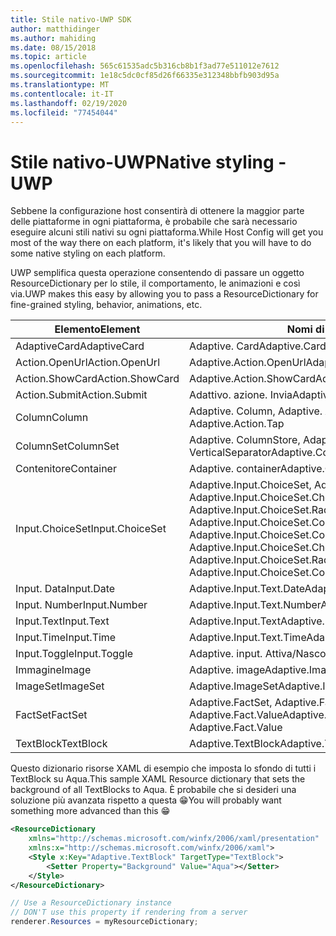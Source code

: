 ```yaml
---
title: Stile nativo-UWP SDK
author: matthidinger
ms.author: mahiding
ms.date: 08/15/2018
ms.topic: article
ms.openlocfilehash: 565c61535adc5b316cb8b1f3ad77e511012e7612
ms.sourcegitcommit: 1e18c5dc0cf85d26f66335e312348bbfb903d95a
ms.translationtype: MT
ms.contentlocale: it-IT
ms.lasthandoff: 02/19/2020
ms.locfileid: "77454044"
---
```

# <a name="native-styling---uwp"></a><span data-ttu-id="31b25-102">Stile nativo-UWP</span><span class="sxs-lookup"><span data-stu-id="31b25-102">Native styling - UWP</span></span>

<span data-ttu-id="31b25-103">Sebbene la configurazione host consentirà di ottenere la maggior parte delle piattaforme in ogni piattaforma, è probabile che sarà necessario eseguire alcuni stili nativi su ogni piattaforma.</span><span class="sxs-lookup"><span data-stu-id="31b25-103">While Host Config will get you most of the way there on each platform, it's likely that you will have to do some native styling on each platform.</span></span> 

<span data-ttu-id="31b25-104">UWP semplifica questa operazione consentendo di passare un oggetto ResourceDictionary per lo stile, il comportamento, le animazioni e così via.</span><span class="sxs-lookup"><span data-stu-id="31b25-104">UWP makes this easy by allowing you to pass a ResourceDictionary for fine-grained styling, behavior, animations, etc.</span></span>

| <span data-ttu-id="31b25-105">Elemento</span><span class="sxs-lookup"><span data-stu-id="31b25-105">Element</span></span> | <span data-ttu-id="31b25-106">Nomi di stile</span><span class="sxs-lookup"><span data-stu-id="31b25-106">Style names</span></span> |
|---|---|
| <span data-ttu-id="31b25-107">AdaptiveCard</span><span class="sxs-lookup"><span data-stu-id="31b25-107">AdaptiveCard</span></span> | <span data-ttu-id="31b25-108">Adaptive. Card</span><span class="sxs-lookup"><span data-stu-id="31b25-108">Adaptive.Card</span></span>| 
| <span data-ttu-id="31b25-109">Action.OpenUrl</span><span class="sxs-lookup"><span data-stu-id="31b25-109">Action.OpenUrl</span></span>  | <span data-ttu-id="31b25-110">Adaptive.Action.OpenUrl</span><span class="sxs-lookup"><span data-stu-id="31b25-110">Adaptive.Action.OpenUrl</span></span>  |
| <span data-ttu-id="31b25-111">Action.ShowCard</span><span class="sxs-lookup"><span data-stu-id="31b25-111">Action.ShowCard</span></span> | <span data-ttu-id="31b25-112">Adaptive.Action.ShowCard</span><span class="sxs-lookup"><span data-stu-id="31b25-112">Adaptive.Action.ShowCard</span></span> |
| <span data-ttu-id="31b25-113">Action.Submit</span><span class="sxs-lookup"><span data-stu-id="31b25-113">Action.Submit</span></span>  | <span data-ttu-id="31b25-114">Adattivo. azione. Invia</span><span class="sxs-lookup"><span data-stu-id="31b25-114">Adaptive.Action.Submit</span></span>  |
| <span data-ttu-id="31b25-115">Column</span><span class="sxs-lookup"><span data-stu-id="31b25-115">Column</span></span> | <span data-ttu-id="31b25-116">Adaptive. Column, Adaptive. Action. Tap</span><span class="sxs-lookup"><span data-stu-id="31b25-116">Adaptive.Column, Adaptive.Action.Tap</span></span> |
| <span data-ttu-id="31b25-117">ColumnSet</span><span class="sxs-lookup"><span data-stu-id="31b25-117">ColumnSet</span></span> | <span data-ttu-id="31b25-118">Adaptive. ColumnStore, Adaptive. VerticalSeparator</span><span class="sxs-lookup"><span data-stu-id="31b25-118">Adaptive.ColumnSet, Adaptive.VerticalSeparator</span></span> |
| <span data-ttu-id="31b25-119">Contenitore</span><span class="sxs-lookup"><span data-stu-id="31b25-119">Container</span></span> | <span data-ttu-id="31b25-120">Adaptive. container</span><span class="sxs-lookup"><span data-stu-id="31b25-120">Adaptive.Container</span></span>|
| <span data-ttu-id="31b25-121">Input.ChoiceSet</span><span class="sxs-lookup"><span data-stu-id="31b25-121">Input.ChoiceSet</span></span> | <span data-ttu-id="31b25-122">Adaptive.Input.ChoiceSet,  Adaptive.Input.ChoiceSet.ComboBox, Adaptive.Input.ChoiceSet.CheckBox,  Adaptive.Input.ChoiceSet.Radio,  Adaptive.Input.ChoiceSet.ComboBoxItem</span><span class="sxs-lookup"><span data-stu-id="31b25-122">Adaptive.Input.ChoiceSet,  Adaptive.Input.ChoiceSet.ComboBox, Adaptive.Input.ChoiceSet.CheckBox,  Adaptive.Input.ChoiceSet.Radio,  Adaptive.Input.ChoiceSet.ComboBoxItem</span></span> |
| <span data-ttu-id="31b25-123">Input. Data</span><span class="sxs-lookup"><span data-stu-id="31b25-123">Input.Date</span></span> | <span data-ttu-id="31b25-124">Adaptive.Input.Text.Date</span><span class="sxs-lookup"><span data-stu-id="31b25-124">Adaptive.Input.Text.Date</span></span>
| <span data-ttu-id="31b25-125">Input. Number</span><span class="sxs-lookup"><span data-stu-id="31b25-125">Input.Number</span></span> | <span data-ttu-id="31b25-126">Adaptive.Input.Text.Number</span><span class="sxs-lookup"><span data-stu-id="31b25-126">Adaptive.Input.Text.Number</span></span> |
| <span data-ttu-id="31b25-127">Input.Text</span><span class="sxs-lookup"><span data-stu-id="31b25-127">Input.Text</span></span> | <span data-ttu-id="31b25-128">Adaptive.Input.Text</span><span class="sxs-lookup"><span data-stu-id="31b25-128">Adaptive.Input.Text</span></span> |
| <span data-ttu-id="31b25-129">Input.Time</span><span class="sxs-lookup"><span data-stu-id="31b25-129">Input.Time</span></span> | <span data-ttu-id="31b25-130">Adaptive.Input.Text.Time</span><span class="sxs-lookup"><span data-stu-id="31b25-130">Adaptive.Input.Text.Time</span></span> |
| <span data-ttu-id="31b25-131">Input.Toggle</span><span class="sxs-lookup"><span data-stu-id="31b25-131">Input.Toggle</span></span>| <span data-ttu-id="31b25-132">Adaptive. input. Attiva/Nascondi</span><span class="sxs-lookup"><span data-stu-id="31b25-132">Adaptive.Input.Toggle</span></span>|
| <span data-ttu-id="31b25-133">Immagine</span><span class="sxs-lookup"><span data-stu-id="31b25-133">Image</span></span>  | <span data-ttu-id="31b25-134">Adaptive. image</span><span class="sxs-lookup"><span data-stu-id="31b25-134">Adaptive.Image</span></span> |
| <span data-ttu-id="31b25-135">ImageSet</span><span class="sxs-lookup"><span data-stu-id="31b25-135">ImageSet</span></span>  | <span data-ttu-id="31b25-136">Adaptive.ImageSet</span><span class="sxs-lookup"><span data-stu-id="31b25-136">Adaptive.ImageSet</span></span> |
| <span data-ttu-id="31b25-137">FactSet</span><span class="sxs-lookup"><span data-stu-id="31b25-137">FactSet</span></span> | <span data-ttu-id="31b25-138">Adaptive.FactSet, Adaptive.Fact.Title, Adaptive.Fact.Value</span><span class="sxs-lookup"><span data-stu-id="31b25-138">Adaptive.FactSet, Adaptive.Fact.Title, Adaptive.Fact.Value</span></span> |
| <span data-ttu-id="31b25-139">TextBlock</span><span class="sxs-lookup"><span data-stu-id="31b25-139">TextBlock</span></span>  | <span data-ttu-id="31b25-140">Adaptive.TextBlock</span><span class="sxs-lookup"><span data-stu-id="31b25-140">Adaptive.TextBlock</span></span> |

<span data-ttu-id="31b25-141">Questo dizionario risorse XAML di esempio che imposta lo sfondo di tutti i TextBlock su Aqua.</span><span class="sxs-lookup"><span data-stu-id="31b25-141">This sample XAML Resource dictionary that sets the background of all TextBlocks to Aqua.</span></span> <span data-ttu-id="31b25-142">È probabile che si desideri una soluzione più avanzata rispetto a questa 😁</span><span class="sxs-lookup"><span data-stu-id="31b25-142">You will probably want something more advanced than this 😁</span></span>

```xml
<ResourceDictionary
    xmlns="http://schemas.microsoft.com/winfx/2006/xaml/presentation" 
    xmlns:x="http://schemas.microsoft.com/winfx/2006/xaml">
    <Style x:Key="Adaptive.TextBlock" TargetType="TextBlock">
        <Setter Property="Background" Value="Aqua"></Setter>
    </Style>
</ResourceDictionary>
```
```csharp
// Use a ResourceDictionary instance
// DON'T use this property if rendering from a server
renderer.Resources = myResourceDictionary;
```

